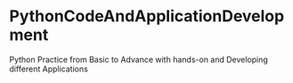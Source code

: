 # PythonCodeAndApplicationDevelopment
Python Practice from Basic to Advance with hands-on and Developing different Applications
